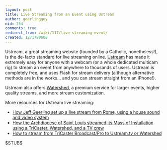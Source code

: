 ```yaml
---
layout: post
title: Live Streaming from an Event using Ustream
author: geerlingguy
nid: 254
comments: true
redirect_from: /wiki/117/live-streaming-event/
created: 1271790600
---
```

<p>Ustream, a great streaming website (founded by a Catholic, nonetheless!), is the de-facto standard for live streaming online. <a href="http://www.ustream.tv/">Ustream</a> has made it extremely easy for anyone with a webcam (or a whole dedicated multicam rig) to stream an event from anywhere to thousands of users. Ustream is completely free, and uses Flash for stream delivery (although alternative methods are in the works... and you can stream straight from an iPhone!).</p>
<p>Ustream also offers <a href="https://watershed.ustream.tv/">Watershed</a>, a premium service for larger events, higher quality streams, and more stream customization.</p>
<p>More resources for Ustream live streaming:</p>
<ul>
<li> <a href="/blog/oscatholic/live-streaming-rome-quick-ustreami">How Jeff Geerling set up a live stream from Rome, using a house sound and video system</a></li>
<li> <a href="/blog/archstl/how-archstl-streamed-inst">How the Archdiocese of Saint Louis streamed its Mass of Installation using a TriCaster, Watershed, and a TV crew</a></li>
<li><a href="http://www.lifeisaprayer.com/articles/computing/2010/how-stream-tricaster-broadcast">How to stream from TriCaster Broadcast/Pro to Ustream.tv or Watershed</a></li>
</ul>
<p>$STUB$</p>
